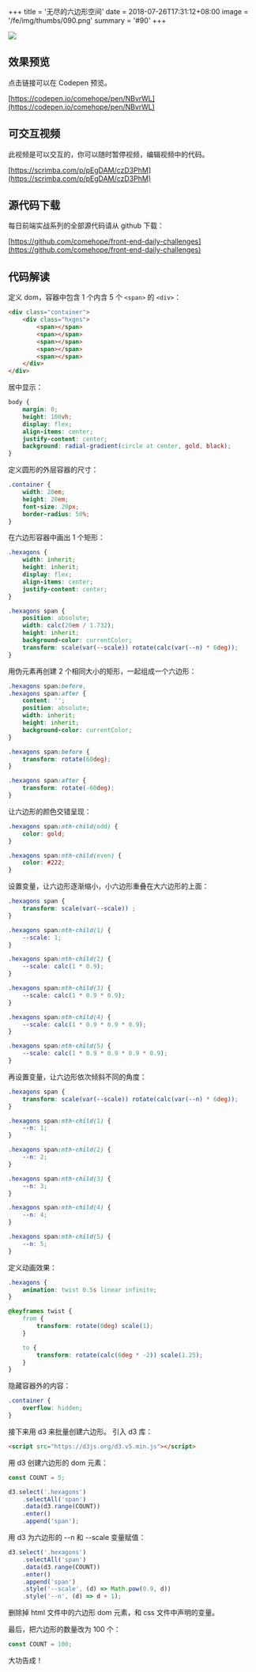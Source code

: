 +++
title = '无尽的六边形空间'
date = 2018-07-26T17:31:12+08:00
image = '/fe/img/thumbs/090.png'
summary = '#90'
+++

![](./work.gif)

## 效果预览

点击链接可以在 Codepen 预览。

[https://codepen.io/comehope/pen/NBvrWL](https://codepen.io/comehope/pen/NBvrWL)

## 可交互视频

此视频是可以交互的，你可以随时暂停视频，编辑视频中的代码。

[https://scrimba.com/p/pEgDAM/czD3PhM](https://scrimba.com/p/pEgDAM/czD3PhM)

## 源代码下载

每日前端实战系列的全部源代码请从 github 下载：

[https://github.com/comehope/front-end-daily-challenges](https://github.com/comehope/front-end-daily-challenges)

## 代码解读

定义 dom，容器中包含 1 个内含 5 个 `<span>` 的 `<div>`：
```html
<div class="container">
    <div class="hxgns">
        <span></span>
        <span></span>
        <span></span>
        <span></span>
        <span></span>
    </div>
</div>
```

居中显示：
```css
body {
    margin: 0;
    height: 100vh;
    display: flex;
    align-items: center;
    justify-content: center;
    background: radial-gradient(circle at center, gold, black);
}
```

定义圆形的外层容器的尺寸：
```css
.container {
    width: 20em;
    height: 20em;
    font-size: 20px;
    border-radius: 50%;
}
```

在六边形容器中画出 1 个矩形：
```css
.hexagons {
    width: inherit;
    height: inherit;
    display: flex;
    align-items: center;
    justify-content: center;
}

.hexagons span {
    position: absolute;
    width: calc(20em / 1.732);
    height: inherit;
    background-color: currentColor;
    transform: scale(var(--scale)) rotate(calc(var(--n) * 6deg));
}
```

用伪元素再创建 2 个相同大小的矩形，一起组成一个六边形：
```css
.hexagons span:before,
.hexagons span:after {
    content: '';
    position: absolute;
    width: inherit;
    height: inherit;
    background-color: currentColor;
}

.hexagons span:before {
    transform: rotate(60deg);
}

.hexagons span:after {
    transform: rotate(-60deg);
}
```

让六边形的颜色交错呈现：
```css
.hexagons span:nth-child(odd) {
    color: gold;
}

.hexagons span:nth-child(even) {
    color: #222;
}
```

设置变量，让六边形逐渐缩小，小六边形重叠在大六边形的上面：
```css
.hexagons span {
    transform: scale(var(--scale)) ;
}

.hexagons span:nth-child(1) {
    --scale: 1;
}

.hexagons span:nth-child(2) {
    --scale: calc(1 * 0.9);
}

.hexagons span:nth-child(3) {
    --scale: calc(1 * 0.9 * 0.9);
}

.hexagons span:nth-child(4) {
    --scale: calc(1 * 0.9 * 0.9 * 0.9);
}

.hexagons span:nth-child(5) {
    --scale: calc(1 * 0.9 * 0.9 * 0.9 * 0.9);
}
```

再设置变量，让六边形依次倾斜不同的角度：
```css
.hexagons span {
    transform: scale(var(--scale)) rotate(calc(var(--n) * 6deg));
}

.hexagons span:nth-child(1) {
    --n: 1;
}

.hexagons span:nth-child(2) {
    --n: 2;
}

.hexagons span:nth-child(3) {
    --n: 3;
}

.hexagons span:nth-child(4) {
    --n: 4;
}

.hexagons span:nth-child(5) {
    --n: 5;
}
```

定义动画效果：
```css
.hexagons {
    animation: twist 0.5s linear infinite;
}

@keyframes twist {
    from {
        transform: rotate(0deg) scale(1);
    }

    to {
        transform: rotate(calc(6deg * -2)) scale(1.25);
    }
}
```

隐藏容器外的内容：
```css
.container {
    overflow: hidden;
}
```

接下来用 d3 来批量创建六边形。
引入 d3 库：
```html
<script src="https://d3js.org/d3.v5.min.js"></script>
```

用 d3 创建六边形的 dom 元素：
```javascript
const COUNT = 5;

d3.select('.hexagons')
    .selectAll('span')
    .data(d3.range(COUNT))
    .enter()
    .append('span');
```

用 d3 为六边形的 --n 和 --scale 变量赋值：
```javascript
d3.select('.hexagons')
    .selectAll('span')
    .data(d3.range(COUNT))
    .enter()
    .append('span')
    .style('--scale', (d) => Math.pow(0.9, d))
    .style('--n', (d) => d + 1);
```

删除掉 html 文件中的六边形 dom 元素，和 css 文件中声明的变量。

最后，把六边形的数量改为 100 个：
```javascript
const COUNT = 100;
```

大功告成！
